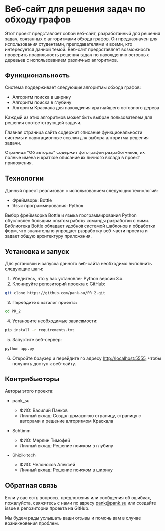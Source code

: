# Веб-сайт для решения задач по обходу графов

Этот проект представляет собой веб-сайт, разработанный для решения задач, связанных с алгоритмами обхода графов. 
Он предназначен для использования студентами, преподавателями и всеми, кто интересуется данной темой.
Веб-сайт предоставляет возможность проверить правильность решения задач по нахождению остовных деревьев с использованием различных алгоритмов.

## Функциональность

Система поддерживает следующие алгоритмы обхода графов:

- Алгоритм поиска в ширину
- Алгоритм поиска в глубину
- Алгоритм Краскала для нахождения кратчайшего остовного дерева

Каждый из этих алгоритмов может быть выбран пользователем для решения соответствующей задачи.

Главная страница сайта содержит описание функциональности системы и навигационные ссылки для выбора алгоритма решения задачи.

Страница "Об авторах" содержит фотографии разработчиков, их полные имена и краткое описание их личного вклада в проект приложения.

## Технологии

Данный проект реализован с использованием следующих технологий:

- Фреймворк: Bottle
- Язык программирования: Python

Выбор фреймворка Bottle и языка программирования Python обусловлен большим опытом работы команды разработки с ними. Библиотека Bottle обладает удобной системой шаблонов и обработки форм, что значительно упрощает разработку веб-части проекта и задает общую архитектуру приложения.

## Установка и запуск

Для установки и запуска данного веб-сайта необходимо выполнить следующие шаги:

1. Убедитесь, что у вас установлен Python версии 3.x.
2. Клонируйте репозиторий проекта с GitHub:

```bash
git clone https://github.com/pank-su/PR_2.git
```

3. Перейдите в каталог проекта:

```bash
cd PR_2
```

4. Установите необходимые зависимости:

```bash
pip install -r requirements.txt
```

5. Запустите веб-сервер:

```bash
python app.py
```

6. Откройте браузер и перейдите по адресу [http://localhost:5555](http://localhost:5555), чтобы получить доступ к веб-сайту.

## Контрибьюторы

Авторы этого проекта:

- pank_su
  - ФИО: Василий Панков
  - Личный вклад: Создал домашнюю страницу, страницу с авторами и решение алгоритмом Краскала

- Schtimm
  - ФИО: Мерлин Тимофей
  - Личный вклад: Решение поиском в глубину

- Shizik-tech
  - ФИО: Челоноков Алексей
  - Личный вклад: Решение поиском в ширину


## Обратная связь

Если у вас есть вопросы, предложения или сообщения об ошибках, пожалуйста, свяжитесь с нами по адресу pank@pank.su или создайте issue в репозитории проекта на GitHub.

Мы будем рады услышать ваши отзывы и помочь вам в случае возникновения проблем.

